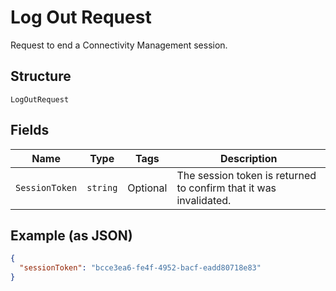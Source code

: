 
# Log Out Request

Request to end a Connectivity Management session.

## Structure

`LogOutRequest`

## Fields

| Name | Type | Tags | Description |
|  --- | --- | --- | --- |
| `SessionToken` | `string` | Optional | The session token is returned to confirm that it was invalidated. |

## Example (as JSON)

```json
{
  "sessionToken": "bcce3ea6-fe4f-4952-bacf-eadd80718e83"
}
```

